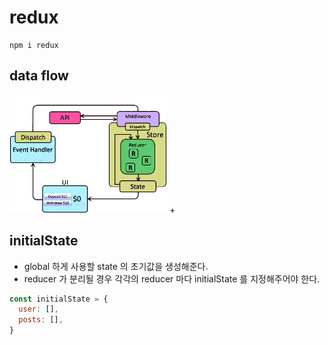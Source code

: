 # redux
```
npm i redux
```


## data flow
<img src="./redux_dataFlow.gif" width="50%"/>
+ 


## initialState
+ global 하게 사용할 state 의 초기값을 생성해준다.
+ reducer 가 분리될 경우 각각의 reducer 마다 initialState 를 지정해주어야 한다.
``` javascript
const initialState = {
  user: [],
  posts: [],
}
```

## 
